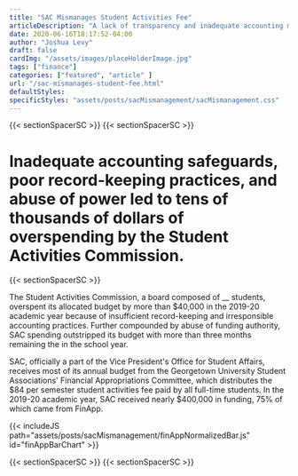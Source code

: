 ```yaml
---
title: "SAC Mismanages Student Activities Fee"
articleDescription: "A lack of transparency and inadequate accounting measures led to more than $10,000 of overspending."
date: 2020-06-16T18:17:52-04:00
author: "Joshua Levy"
draft: false
cardImg: "/assets/images/placeHolderImage.jpg"
tags: ["finance"]
categories: ["featured", "article" ]
url: "/sac-mismanages-student-fee.html"
defaultStyles: 
specificStyles: "assets/posts/sacMismanagement/sacMismanagement.css"
---
```


{{< sectionSpacerSC >}}
{{< sectionSpacerSC >}}

# Inadequate accounting safeguards, poor record-keeping practices, and abuse of power led to tens of thousands of dollars of overspending by the Student Activities Commission.

{{< sectionSpacerSC >}}

The Student Activities Commission, a board composed of __ students, overspent its allocated budget by more than $40,000 in the 2019-20 academic year because of insufficient record-keeping and irresponsible accounting practices. Further compounded by abuse of funding authority, SAC spending outstripped its budget with more than three months remaining the in the school year.


SAC, officially a part of the Vice President's Office for Student Affairs, receives most of its annual budget from the Georgetown University Student Associations' Financial Appropriations Committee, which distributes the $84 per semester student activities fee paid by all full-time students. In the 2019-20 academic year, SAC received nearly $400,000 in funding, 75% of which came from FinApp.

{{< includeJS path="assets/posts/sacMismanagement/finAppNormalizedBar.js" id="finAppBarChart" >}}




{{< sectionSpacerSC >}}
{{< sectionSpacerSC >}}